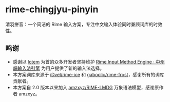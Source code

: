 # rime-chingjyu-pinyin

清羽拼音：一个简洁的 Rime 输入方案，专注中文输入体验同时兼顾词库的时效性。

## 鸣谢

- 感谢以 [lotem](https://github.com/lotem) 为首的众多开发者坚持维护 [Rime Input Method Engine · 中州韻輸入法引擎](https://github.com/rime) 为用户提供了新的输入法选择。
- 本方案词库来源于 [iDvel/rime-ice](https://github.com/iDvel/rime-ice) 和 [gaboolic/rime-frost](https://github.com/gaboolic/rime-frost)，感谢所有的词库贡献者。
- 本方案自 2.0 版本以来加入 [amzxyz/RIME-LMDG](https://github.com/amzxyz/RIME-LMDG) 万象语法模型，感谢原作者 amzxyz。